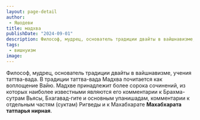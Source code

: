 ```yaml
---
layout: page-detail
author:
 - Яшодеви
title: мадхва
publishDate: "2024-09-01"
description: Философ, мудрец, основатель традиции двайты в вайшнавизме, учения таттва-вада. В традиции таттва-вада Мадхва почитается как воплощение Вайю. Мадхве принадлежит более сорока сочинений, из которых наиболее известными являются его комментарии к Брахма-сутрам Вьясы, Бхагавад-гите и основным упанишадам, комментарии к отдельным частям (суктам) Ригведы и к Махабхарате Махабхарата татпарья нирная.
tags:
 - вишнуизм
image: 
---
```


Философ, мудрец, основатель традиции двайты в вайшнавизме, учения таттва-вада. В традиции таттва-вада Мадхва почитается как воплощение Вайю. Мадхве принадлежит более сорока сочинений, из которых наиболее известными являются его комментарии к Брахма-сутрам Вьясы, Бхагавад-гите и основным упанишадам, комментарии к отдельным частям (суктам) Ригведы и к Махабхарате __Махабхарата татпарья нирная__.


